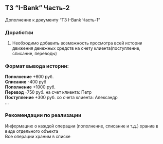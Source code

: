 ## ТЗ “I-Bank” Часть-2

Дополнение к документу “ТЗ I-Bank Часть-1”


### Доработки

1. Необходимо добавить возможность просмотра всей истории движения денежных средств на счету клиента(поступление, списание, переводы)

### Формат вывода истории:

**Пополнение** +600 руб. \
**Списание** -400 руб \
**Пополнение** +1000 руб. \
**Перевод** -750 руб. на счет клиента: Петр \
**Поступление** +300 руб. со счета клиента: Александр \
...

### Рекомендации по реализации

Информацию о каждой операции (пополнение, списание и т.д.) хранив в виде отдельного объекта \
Все операции храним в списке